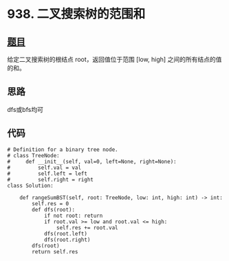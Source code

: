 # 938. 二叉搜索树的范围和

## [题目](https://leetcode-cn.com/problems/range-sum-of-bst/)

给定二叉搜索树的根结点 root，返回值位于范围 [low, high] 之间的所有结点的值的和。

## 思路

dfs或bfs均可

## 代码

    # Definition for a binary tree node.
    # class TreeNode:
    #     def __init__(self, val=0, left=None, right=None):
    #         self.val = val
    #         self.left = left
    #         self.right = right
    class Solution:
        
        def rangeSumBST(self, root: TreeNode, low: int, high: int) -> int:
            self.res = 0
            def dfs(root):
                if not root: return
                if root.val >= low and root.val <= high:
                    self.res += root.val
                dfs(root.left)
                dfs(root.right)
            dfs(root)
            return self.res
